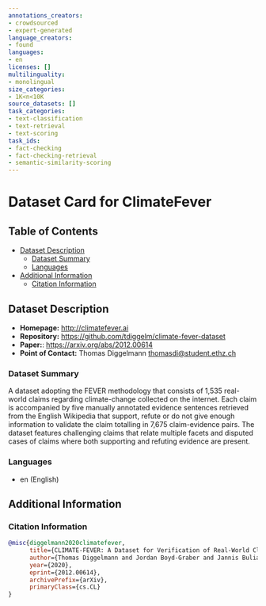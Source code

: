 ```yaml
---
annotations_creators:
- crowdsourced
- expert-generated
language_creators:
- found
languages:
- en
licenses: []
multilinguality:
- monolingual
size_categories:
- 1K<n<10K
source_datasets: []
task_categories:
- text-classification
- text-retrieval
- text-scoring
task_ids:
- fact-checking
- fact-checking-retrieval
- semantic-similarity-scoring
---
```


# Dataset Card for ClimateFever

## Table of Contents
- [Dataset Description](#dataset-description)
  - [Dataset Summary](#dataset-summary)
  - [Languages](#languages)
- [Additional Information](#additional-information)
  - [Citation Information](#citation-information)

## Dataset Description

- **Homepage:** <http://climatefever.ai>
- **Repository:** <https://github.com/tdiggelm/climate-fever-dataset>
- **Paper:**: <https://arxiv.org/abs/2012.00614>
- **Point of Contact:** Thomas Diggelmann <thomasdi@student.ethz.ch>

### Dataset Summary

A dataset adopting the FEVER methodology that consists of 1,535 real-world claims regarding climate-change collected on the internet. Each claim is accompanied by five manually annotated evidence sentences retrieved from the English Wikipedia that support, refute or do not give enough information to validate the claim totalling in 7,675 claim-evidence pairs. The dataset features challenging claims that relate multiple facets and disputed cases of claims where both supporting and refuting evidence are present.

### Languages

- en (English)

## Additional Information

### Citation Information

```bibtex
@misc{diggelmann2020climatefever,
      title={CLIMATE-FEVER: A Dataset for Verification of Real-World Climate Claims},
      author={Thomas Diggelmann and Jordan Boyd-Graber and Jannis Bulian and Massimiliano Ciaramita and Markus Leippold},
      year={2020},
      eprint={2012.00614},
      archivePrefix={arXiv},
      primaryClass={cs.CL}
}
```

